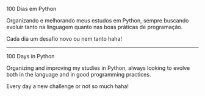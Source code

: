 100 Dias em Python

Organizando e melhorando meus estudos em Python, sempre buscando evoluir tanto na linguagem quanto nas boas práticas de programação.

Cada dia um desafio novo ou nem tanto haha!
_______________________________________________________________________________________________________________________________________
100 Days in Python

Organizing and improving my studies in Python, always looking to evolve both in the language and in good programming practices.

Every day a new challenge or not so much haha!